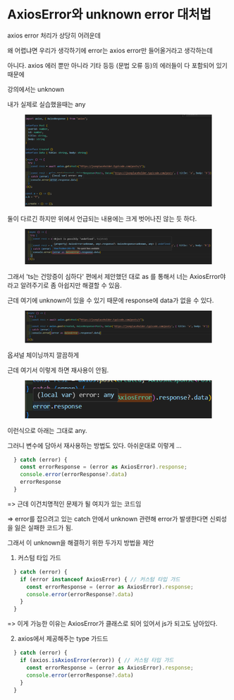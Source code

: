 # AxiosError와 unknown error 대처법

axios error 처리가 상당히 어려운데

왜 어렵냐면 우리가 생각하기에 error는 axios error만 들어올거라고 생각하는데&#x20;

아니다. axios 에러 뿐만 아니라 기타 등등 (문법 오류 등)의 에러들이 다 포함되어 있기 때문에&#x20;

강의에서는 unknown

내가 실제로 실습했을때는 any

<figure><img src="../../.gitbook/assets/image (10).png" alt=""><figcaption></figcaption></figure>

둘이 다르긴 하지만 위에서 언급되는 내용에는 크게 벗어나진 않는 듯 하다.

<figure><img src="../../.gitbook/assets/image (1).png" alt=""><figcaption></figcaption></figure>

그래서 'ts는 건망증이 심하다' 편에서 제안했던 대로 as 를 통해서 너는 AxiosError야 라고 알려주기로 좀 아쉽지만 해결할 수 있음.



근데 여기에 unknown이 있을 수 있기 때문에 response에 data가 없을 수 있다.

<figure><img src="../../.gitbook/assets/image (2).png" alt=""><figcaption></figcaption></figure>

옵셔널 체이닝까지 깔끔하게



근데 여기서 이렇게 하면 재사용이 안됨.

<figure><img src="../../.gitbook/assets/image (18).png" alt=""><figcaption></figcaption></figure>

이런식으로 아래는 그대로 any.



그러니 변수에 담아서 재사용하는 방법도 있다. 아쉬운대로 이렇게 ...

```typescript
  } catch (error) {
    const errorResponse = (error as AxiosError).response;
    console.error(errorResponse?.data)
    errorResponse
  }
```

\=> 근데 이건치명적인 문제가 될 여지가 있는 코드임&#x20;

\=> error를 잡으려고 있는 catch 안에서 unknown 관련해 error가 발생한다면 신뢰성을 잃은 실패한 코드가 됨.

그래서 이 unknown을 해결하기 위한 두가지 방법을 제안

1. 커스텀 타입 가드

```typescript
  } catch (error) {
    if (error instanceof AxiosError) { // 커스텀 타입 가드
      const errorResponse = (error as AxiosError).response;
      console.error(errorResponse?.data)
    }
  }
```

\=> 이게 가능한 이유는 AxiosError가 클래스로 되어 있어서 js가 되고도 남아있다.



2. axios에서 제공해주는 type 가드드

```typescript
  } catch (error) {
    if (axios.isAxiosError(error)) { // 커스텀 타입 가드
      const errorResponse = (error as AxiosError).response;
      console.error(errorResponse?.data)
    }
  }
```





